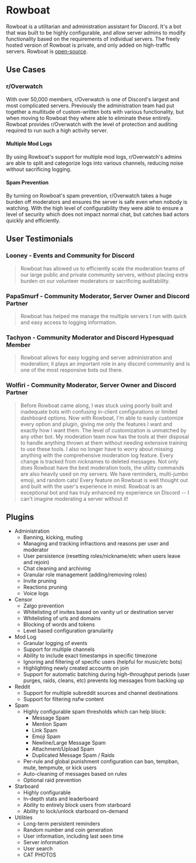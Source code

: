 # Rowboat

Rowboat is a utilitarian and administration assistant for Discord. It's a bot that was built to be highly configurable, and allow server admins to modify functionality based on the requirements of individual servers. The freely hosted version of Rowboat is private, and only added on high-traffic servers. Rowboat is [open-source](https://github.com/b1naryth1ef/rowboat).

## Use Cases

### r/Overwatch

With over 50,000 members, r/Overwatch is one of Discord's largest and most complicated servers. Previously the administration team had put together a multitude of custom-written bots with various functionality, but when moving to Rowboat they where able to eliminate these entirely. Rowboat provides r/Overwatch with the level of protection and auditing required to run such a high activity server.

#### Multiple Mod Logs

By using Rowboat's support for multiple mod logs, r/Overwatch's admins are able to split and categorize logs into various channels, reducing noise without sacrificing logging.

#### Spam Prevention

By turning on Rowboat's spam prevention, r/Overwatch takes a huge burden off moderators and ensures the server is safe even when nobody is watching. With the high level of configurability they were able to ensure a level of security which does not impact normal chat, but catches bad actors quickly and efficiently.

## User Testimonials

### Looney - Events and Community for Discord

> Rowboat has allowed us to efficiently scale the moderation teams of our large public and private community servers, without placing extra burden on our volunteer moderators or sacrificing auditability.

### PapaSmurf - Community Moderator, Server Owner and Discord Partner

> Rowboat has helped me manage the multiple servers I run with quick and easy access to logging information.

### Tachyon - Community Moderator and Discord Hypesquad Member

> Rowboat allows for easy logging and server administration and moderation; it plays an important role in any discord community and is one of the most responsive bots out there.

### Wolfiri - Community Moderator, Server Owner and Discord Partner

> Before Rowboat came along, I was stuck using poorly built and inadequate bots with confusing in-client configurations or limited dashboard options. Now with Rowboat, I'm able to easily customize every option and plugin, giving me only the features I want and exactly how I want them. The level of customization is unmatched by any other bot. My moderation team now has the tools at their disposal to handle anything thrown at them without needing extensive training to use these tools. I also no longer have to worry about missing anything with the comprehensive moderation log feature. Every change is tracked from nicknames to deleted messages. Not only does Rowboat have the best moderation tools, the utility commands are also heavily used on my servers. We have reminders, multi-jumbo emoji, and random cats! Every feature on Rowboat is well thought out and built with the user's experience in mind. Rowboat is an exceptional bot and has truly enhanced my experience on Discord -- I can't imagine moderating a server without it!

## Plugins

- Administration
  - Banning, kicking, muting
  - Managing and tracking infractions and reasons per user and moderator
  - User persistence (resetting roles/nickname/etc when users leave and rejoin)
  - Chat cleaning and archiving
  - Granular role management (adding/removing roles)
  - Invite pruning
  - Reactions pruning
  - Voice logs
- Censor
  - Zalgo prevention
  - Whitelisting of invites based on vanity url or destination server
  - Whitelisting of urls and domains
  - Blocking of words and tokens
  - Level based configuration granularity
- Mod Log
  - Granular logging of events
  - Support for multiple channels
  - Ability to include exact timestamps in specific timezone
  - Ignoring and filtering of specific users (helpful for music/etc bots)
  - Highlighting newly created accounts on join
  - Support for automatic batching during high-throughput periods (user purges, raids, cleans, etc) prevents log messages from backing up
- Reddit
  - Support for multiple subreddit sources and channel destinations
  - Support for filtering nsfw content
- Spam
  - Highly configurable spam thresholds which can help block:
    - Message Spam
    - Mention Spam
    - Link Spam
    - Emoji Spam
    - Newline/Large Message Spam
    - Attachment/Upload Spam
    - Duplicated Message Spam / Raids
  - Per-rule and global punishment configuration can ban, tempban, mute, tempmute, or kick users
  - Auto-cleaning of messages based on rules
  - Optional raid prevention
- Starboard
  - Highly configurable
  - In-depth stats and leaderboard
  - Ability to entirely block users from starboard
  - Ability to lock/unlock starboard on-demand
- Utilities
  - Long-term persistent reminders
  - Random number and coin generation
  - User information, including last seen time
  - Server information
  - User search
  - CAT PHOTOS
